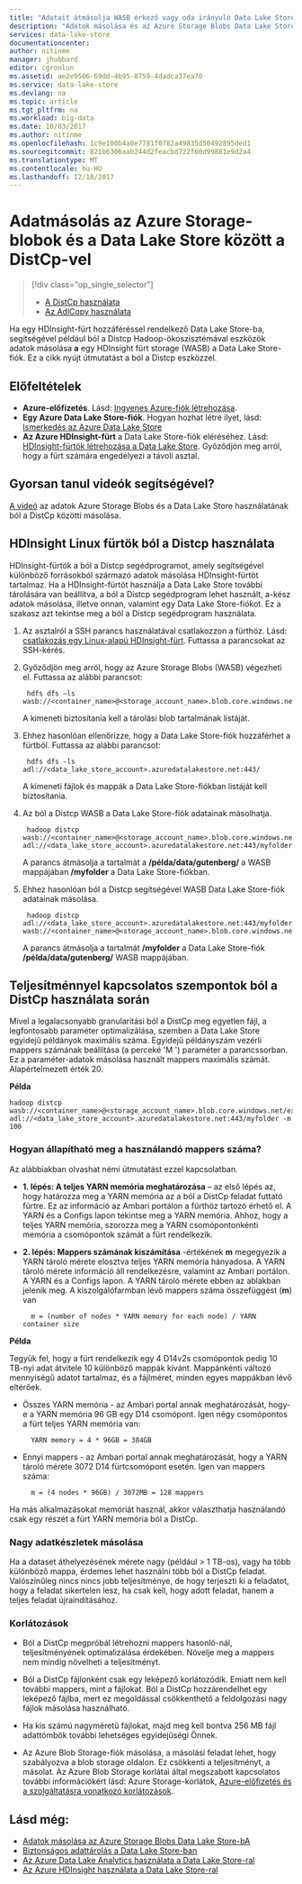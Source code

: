 ```yaml
---
title: "Adatait átmásolja WASB érkező vagy oda irányuló Data Lake Store használatának ból a Distcp |} Microsoft Docs"
description: "Adatok másolása és az Azure Storage Blobs Data Lake Store-ból a Distcp eszközzel"
services: data-lake-store
documentationcenter: 
author: nitinme
manager: jhubbard
editor: cgronlun
ms.assetid: ae2e9506-69dd-4b95-8759-4dadca37ea70
ms.service: data-lake-store
ms.devlang: na
ms.topic: article
ms.tgt_pltfrm: na
ms.workload: big-data
ms.date: 10/03/2017
ms.author: nitinme
ms.openlocfilehash: 1c9e100b4a0e7781f0782a49835d50492895ded1
ms.sourcegitcommit: 821b6306aab244d2feacbd722f60d99881e9d2a4
ms.translationtype: MT
ms.contentlocale: hu-HU
ms.lasthandoff: 12/18/2017
---
```

# <a name="use-distcp-to-copy-data-between-azure-storage-blobs-and-data-lake-store"></a>Adatmásolás az Azure Storage-blobok és a Data Lake Store között a DistCp-vel
> [!div class="op_single_selector"]
> * [A DistCp használata](data-lake-store-copy-data-wasb-distcp.md)
> * [Az AdlCopy használata](data-lake-store-copy-data-azure-storage-blob.md)
>
>

Ha egy HDInsight-fürt hozzáféréssel rendelkező Data Lake Store-ba, segítségével például ból a Distcp Hadoop-ökoszisztémával eszközök adatok másolása **a** egy HDInsight fürt storage (WASB) a Data Lake Store-fiók. Ez a cikk nyújt útmutatást a ból a Distcp eszközzel.

## <a name="prerequisites"></a>Előfeltételek

* **Azure-előfizetés**. Lásd: [Ingyenes Azure-fiók létrehozása](https://azure.microsoft.com/pricing/free-trial/).
* **Egy Azure Data Lake Store-fiók**. Hogyan hozhat létre ilyet, lásd: [Ismerkedés az Azure Data Lake Store](data-lake-store-get-started-portal.md)
* **Az Azure HDInsight-fürt** a Data Lake Store-fiók eléréséhez. Lásd: [HDInsight-fürtök létrehozása a Data Lake Store](data-lake-store-hdinsight-hadoop-use-portal.md). Győződjön meg arról, hogy a fürt számára engedélyezi a távoli asztal.

## <a name="do-you-learn-fast-with-videos"></a>Gyorsan tanul videók segítségével?
[A videó](https://mix.office.com/watch/1liuojvdx6sie) az adatok Azure Storage Blobs és a Data Lake Store használatának ból a DistCp közötti másolása.

## <a name="use-distcp-from-an-hdinsight-linux-cluster"></a>HDInsight Linux fürtök ból a Distcp használata

HDInsight-fürtök a ból a Distcp segédprogramot, amely segítségével különböző forrásokból származó adatok másolása HDInsight-fürtöt tartalmaz. Ha a HDInsight-fürtöt használja a Data Lake Store további tárolására van beállítva, a ból a Distcp segédprogram lehet használt, a-kész adatok másolása, illetve onnan, valamint egy Data Lake Store-fiókot. Ez a szakasz azt tekintse meg a ból a Distcp segédprogram használata.

1. Az asztalról a SSH parancs használatával csatlakozzon a fürthöz. Lásd: [csatlakozás egy Linux-alapú HDInsight-fürt](../hdinsight/hdinsight-hadoop-linux-use-ssh-unix.md). Futtassa a parancsokat az SSH-kérés.

2. Győződjön meg arról, hogy az Azure Storage Blobs (WASB) végezheti el. Futtassa az alábbi parancsot:

        hdfs dfs –ls wasb://<container_name>@<storage_account_name>.blob.core.windows.net/

    A kimeneti biztosítania kell a tárolási blob tartalmának listáját.

3. Ehhez hasonlóan ellenőrizze, hogy a Data Lake Store-fiók hozzáférhet a fürtből. Futtassa az alábbi parancsot:

        hdfs dfs -ls adl://<data_lake_store_account>.azuredatalakestore.net:443/

    A kimeneti fájlok és mappák a Data Lake Store-fiókban listáját kell biztosítania.

4. Az ból a Distcp WASB a Data Lake Store-fiók adatainak másolhatja.

        hadoop distcp wasb://<container_name>@<storage_account_name>.blob.core.windows.net/example/data/gutenberg adl://<data_lake_store_account>.azuredatalakestore.net:443/myfolder

    A parancs átmásolja a tartalmát a **/példa/data/gutenberg/** a WASB mappájában **/myfolder** a Data Lake Store-fiókban.

5. Ehhez hasonlóan ból a Distcp segítségével WASB Data Lake Store-fiók adatainak másolása.

        hadoop distcp adl://<data_lake_store_account>.azuredatalakestore.net:443/myfolder wasb://<container_name>@<storage_account_name>.blob.core.windows.net/example/data/gutenberg

    A parancs átmásolja a tartalmát **/myfolder** a Data Lake Store-fiók **/példa/data/gutenberg/** WASB mappájában.

## <a name="performance-considerations-while-using-distcp"></a>Teljesítménnyel kapcsolatos szempontok ból a DistCp használata során

Mivel a legalacsonyabb granularitási ból a DistCp meg egyetlen fájl, a legfontosabb paraméter optimalizálása, szemben a Data Lake Store egyidejű példányok maximális száma. Egyidejű példányszám vezérli mappers számának beállítása (a perceké 'M ') paraméter a parancssorban. Ez a paraméter-adatok másolása használt mappers maximális számát. Alapértelmezett érték 20.

**Példa**

    hadoop distcp wasb://<container_name>@<storage_account_name>.blob.core.windows.net/example/data/gutenberg adl://<data_lake_store_account>.azuredatalakestore.net:443/myfolder -m 100

### <a name="how-do-i-determine-the-number-of-mappers-to-use"></a>Hogyan állapítható meg a használandó mappers száma?

Az alábbiakban olvashat némi útmutatást ezzel kapcsolatban.

* **1. lépés: A teljes YARN memória meghatározása** – az első lépés az, hogy határozza meg a YARN memória az a ból a DistCp feladat futtató fürtre. Ez az információ az Ambari portálon a fürthöz tartozó érhető el. A YARN és a Configs lapon tekintse meg a YARN memória. Ahhoz, hogy a teljes YARN memória, szorozza meg a YARN csomópontonkénti memória a csomópontok számát a fürt rendelkezik.

* **2. lépés: Mappers számának kiszámítása** -értékének **m** megegyezik a YARN tároló mérete elosztva teljes YARN memória hányadosa. A YARN tároló mérete információ áll rendelkezésre, valamint az Ambari portálon. A YARN és a Configs lapon. A YARN tároló mérete ebben az ablakban jelenik meg. A kiszolgálófarmban lévő mappers száma összefüggést (**m**) van

        m = (number of nodes * YARN memory for each node) / YARN container size

**Példa**

Tegyük fel, hogy a fürt rendelkezik egy 4 D14v2s csomópontok pedig 10 TB-nyi adat átvitele 10 különböző mappák kívánt. Mappánkénti változó mennyiségű adatot tartalmaz, és a fájlméret, minden egyes mappákban lévő eltérőek.

* Összes YARN memória - az Ambari portal annak meghatározását, hogy-e a YARN memória 96 GB egy D14 csomópont. Igen négy csomópontos a fürt teljes YARN memória van: 

        YARN memory = 4 * 96GB = 384GB

* Ennyi mappers - az Ambari portal annak meghatározását, hogy a YARN tároló mérete 3072 D14 fürtcsomópont esetén. Igen van mappers száma:

        m = (4 nodes * 96GB) / 3072MB = 128 mappers

Ha más alkalmazásokat memóriát használ, akkor választhatja használandó csak egy részét a fürt YARN memória ból a DistCp.

### <a name="copying-large-datasets"></a>Nagy adatkészletek másolása

Ha a dataset áthelyezésének mérete nagy (például > 1 TB-os), vagy ha több különböző mappa, érdemes lehet használni több ból a DistCp feladat. Valószínűleg nincs nincs jobb teljesítménye, de hogy terjeszti ki a feladatot, hogy a feladat sikertelen lesz, ha csak kell, hogy adott feladat, hanem a teljes feladat újraindításához.

### <a name="limitations"></a>Korlátozások

* Ból a DistCp megpróbál létrehozni mappers hasonló-nál, teljesítményének optimalizálása érdekében. Növelje meg a mappers nem mindig növelheti a teljesítményt.

* Ból a DistCp fájlonként csak egy leképező korlátozódik. Emiatt nem kell további mappers, mint a fájlokat. Ból a DistCp hozzárendelhet egy leképező fájlba, mert ez megoldással csökkenthető a feldolgozási nagy fájlok másolása használható.

* Ha kis számú nagyméretű fájlokat, majd meg kell bontva 256 MB fájl adattömbök további lehetséges egyidejűségi Önnek. 
 
* Az Azure Blob Storage-fiók másolása, a másolási feladat lehet, hogy szabályozva a blob storage oldalon. Ez csökkenti a teljesítményt, a másolat. Az Azure Blob Storage korlátai által megszabott kapcsolatos további információkért lásd: Azure Storage-korlátok, [Azure-előfizetés és a szolgáltatásra vonatkozó korlátozások](../azure-subscription-service-limits.md).

## <a name="see-also"></a>Lásd még:
* [Adatok másolása az Azure Storage Blobs Data Lake Store-bA](data-lake-store-copy-data-azure-storage-blob.md)
* [Biztonságos adattárolás a Data Lake Store-ban](data-lake-store-secure-data.md)
* [Az Azure Data Lake Analytics használata a Data Lake Store-ral](../data-lake-analytics/data-lake-analytics-get-started-portal.md)
* [Az Azure HDInsight használata a Data Lake Store-ral](data-lake-store-hdinsight-hadoop-use-portal.md)
